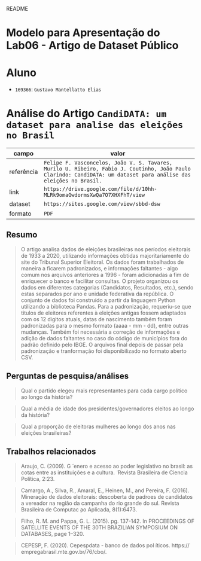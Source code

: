 README

# Modelo para Apresentação do Lab06 - Artigo de Dataset Público

# Aluno
* `169366`: `Gustavo Mantellatto Elias`

# Análise do Artigo `CandiDATA: um dataset para analise das eleições no Brasil`

| campo | valor |
|------------|----------------------------------------|
| referência | `Felipe F. Vasconcelos, João V. S. Tavares, Murilo U. Ribeiro, Fabio J. Coutinho, João Paulo Clarindo: CandiDATA: um dataset para análise das eleições no Brasil.` |
| link       | `https://drive.google.com/file/d/10hh-MLRk9omaGwdormsXwQa7O7XHXFhT/view` |
| dataset | `https://sites.google.com/view/sbbd-dsw` |
| formato | `PDF` |

## Resumo

> O artigo analisa dados de eleições brasileiras nos períodos eleitorais de 1933 a 2020, utilizando informações obtidas majoritariamente do site do Tribunal Superior Eleitoral. Os dados foram trabalhados de maneira a ficarem padronizados, e informações faltantes - algo comum nos arquivos anteriores a 1996 - foram adicionadas a fim de enriquecer o banco e facilitar consultas.
> O projeto organizou os dados em diferentes categorias (Candidatos, Resultados, etc.), sendo estas separados por ano e unidade federativa da república. 
> O conjunto de dados foi construído a partir da linguagem Python utilizando a biblioteca Pandas. Para a padronização, requeriu-se que titulos de eleitores referentes à eleições antigas fossem adaptados com os 12 digitos atuais, datas de nascimento também foram padronizadas para o mesmo formato (aaaa - mm - dd), entre outras mudanças. Também foi necessária a correção de informações e adição de dados faltantes no caso do código de municípios fora do padrão definido pelo IBGE.
> O arquivos final depois de passar pela padronização e tranformação foi disponibilizado no formato aberto CSV.

## Perguntas de pesquisa/análises

> Qual o partido elegeu mais representantes para cada cargo político ao longo da história?

> Qual a média de idade dos presidentes/governadores eleitos ao longo da história?

> Qual a proporção de eleitoras mulheres ao longo dos anos nas eleições brasileiras?

## Trabalhos relacionados

> Araujo, C. (2009). G  ́ enero e acesso ao poder legislativo no brasil: as cotas entre as 
instituições e a cultura.  ̃ Revista Brasileira de Ciencia Política, 2:23.

> Camargo, A., Silva, R., Amaral, E., Heinen, M., and Pereira, F. (2016). Mineração de dados eleitorais: descoberta de padroes de candidatos a vereador na região da campanha do rio grande do sul. Revista Brasileira de Computac ̧ao Aplicada, 8(1):6473.

> Filho, R. M. and Pappa, G. L. (2015). pg. 137-142. In PROCEEDINGS OF SATELLITE
EVENTS OF THE 30TH BRAZILIAN SYMPOSIUM ON DATABASES, page 1–320.

> CEPESP, F. (2020). Cepespdata - banco de dados pol ́ıticos. https://
empregabrasil.mte.gov.br/76/cbo/.
